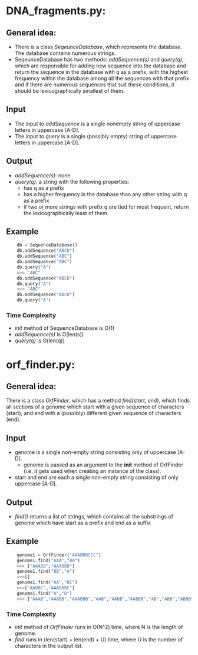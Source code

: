 # DNA_fragments.py:
## General idea: 
- There is a class _SeqeunceDatabase_, which represents the database. The database contains
numerous strings.
- SeqeunceDatabase has two methods: _addSequence(s)_ and _query(q)_, which are responsible 
for adding new sequence into the database and return the sequence in the database with q
as a prefix, with the highest frequency within the database among all the sequences with 
that prefix and if there are numerous sequences that suit these conditions, it should be 
lexicographically smallest of them.
## Input
* The input to _addSequence_ is a single nonempty string of uppercase letters in uppercase [A-D].
* The input to _query_ is a single (possibly empty) string of uppercase letters in uppercase [A-D].
## Output
- _addSequence(s)_: none
- _query(q)_: a string with the following properties:
  - has q as a prefix
  - has a higher frequency in the database than any other string with q as a prefix
  - if two or more strings with prefix q are tied for most frequent, return the lexicographically least of them
## Example
```python
    db = SequenceDatabase()
    db.addSequence("ABCD")
    db.addSequence("ABC")
    db.addSequence("ABC")
    db.query("A")
    >>> "ABC"
    db.addSequence("ABCD")
    db.query("A")
    >>> "ABC"
    db.addSequence("ABCD")
    db.query("A")
 ```
### Time Complexity
- _init_ method of SequenceDatabase is O(1)
- _addSequence(s)_ is O(len(s))
- _query(q)_ is O(len(q))
    
# orf_finder.py:
## General idea: 
There is a class _OrfFinder_, which has a method _find(start, end)_, which finds all sections 
of a genome which start with a given sequence of characters (start), and end with a (possibly) 
different given sequence of characters (end).
## Input
- genome is a single non-empty string consisting only of uppercase [A-D]. 
  - genome is passed as an 
argument to the __init__ method of OrfFinder (i.e. it gets used when creating an instance of the class).
- start and end are each a single non-empty string consisting of only uppercase [A-D].
## Output
- _find()_ returns a list of strings, which contains all the substrings of genome which have start
as a prefix and end as a suffix
## Example
```python
    genome1 = OrfFinder("AAABBBCCC")
    genome1.find("AAA","BB")
    >>> ["AAABB","AAABBB"]
    genome1.find("BB","A")
    >>>[]
    genome1.find("AA","BC")
    >>>["AABBC","AAABBBC"]
    genome1.find("A","B")
    >>> ["AAAB","AAABB","AAABBB","AAB","AABB","AABBB","AB","ABB","ABBB"]
 ```
### Time Complexity
- _init_ method of _OrfFinder_ runs in O(N^2) time, where N is the length of genome.
- _find_ runs in (len(start) + len(end) + U) time, where U is the number of characters in the output list.
